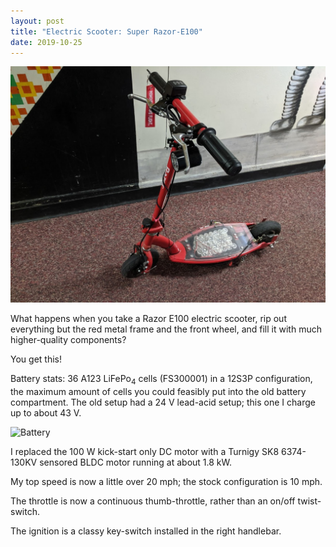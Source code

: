 ```yaml
---
layout: post
title: "Electric Scooter: Super Razor-E100"
date: 2019-10-25
---
```


![Scooter](/assets/scooter.jpg)

What happens when you take a Razor E100 electric scooter, rip out everything but the red metal frame and the front wheel, and fill it with much higher-quality components?

You get this!

Battery stats: 36 A123 LiFePo<sub>4</sub> cells (FS300001) in a 12S3P configuration, the maximum amount of cells you could feasibly put into the old battery compartment. The old setup had a 24 V lead-acid setup; this one I charge up to about 43 V. 

![Battery](/assets/batterypack.jpg)

I replaced the 100 W kick-start only DC motor with a Turnigy SK8 6374-130KV sensored BLDC motor running at about 1.8 kW.

My top speed is now a little over 20 mph; the stock configuration is 10 mph.

The throttle is now a continuous thumb-throttle, rather than an on/off twist-switch.

The ignition is a classy key-switch installed in the right handlebar.
